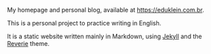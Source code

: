 My homepage and personal blog, available at https://eduklein.com.br.

This is a personal project to practice writing in English.

It is a static website written mainly in Markdown, using [Jekyll](https://jekyllrb.com/) and the [Reverie](https://github.com/amitmerchant1990/reverie) theme.
